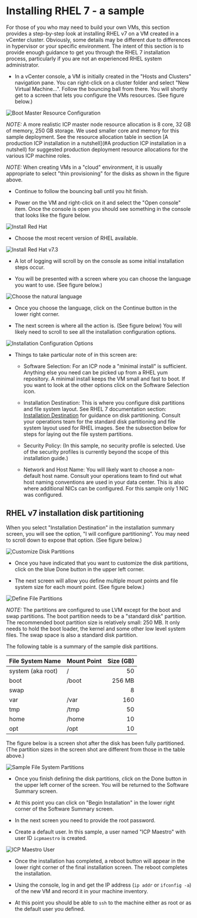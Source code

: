 # Installing RHEL 7 - a sample
For those of you who may need to build your own VMs, this section provides a step-by-step look at installing RHEL v7 on a VM created in a vCenter cluster.  Obviously, some details may be different due to differences in hypervisor or your specific environment.  The intent of this section is to provide enough guidance to get you through the RHEL 7 installation process, particularly if you are not an experienced RHEL system administrator.

- In a vCenter console, a VM is initially created in the "Hosts and Clusters" navigation pane.  You can right-click on a cluster folder and select "New Virtual Machine...". Follow the bouncing ball from there.  You will shortly get to a screen that lets you configure the VMs resources. (See figure below.)

![Boot Master Resource Configuration](images/BootMasterResourceConfig.png)

*NOTE:* A more realistic ICP master node resource allocation is 8 core, 32 GB of memory, 250 GB storage. We used smaller core and memory for this sample deployment. See the resource allocation table in section [A production ICP installation in a nutshell](#A production ICP installation in a nutshell) for suggested production deployment resource allocations for the various ICP machine roles.

*NOTE:* When creating VMs in a "cloud" environment, it is usually appropriate to select "thin provisioning" for the disks as shown in the figure above.

- Continue to follow the bouncing ball until you hit finish.

- Power on the VM and right-click on it and select the "Open console" item.  Once the console is open you should see something in the console that looks like the figure below.

![Install Red Hat](images/01_InstallRHEL.png)

- Choose the most recent version of RHEL available.

![Install Red Hat v7.3](images/02_RHELv7.3.png)

- A lot of logging will scroll by on the console as some initial installation steps occur.

- You will be presented with a screen where you can choose the language you want to use.  (See figure below.)

![Choose the natural language](images/03_RHELChooseLanguage.png)

- Once you choose the language, click on the Continue button in the lower right corner.

- The next screen is where all the action is. (See figure below)  You will likely need to scroll to see all the installation configuration options.

![Installation Configuration Options](images/04_RHELInstallationSummary.png)

- Things to take particular note of in this screen are:
  - Software Selection: For an ICP node a "minimal install" is sufficient.  Anything else you need can be picked up from a RHEL yum repository.  A minimal install keeps the VM small and fast to boot.  If you want to look at the other options click on the Software Selection icon.

  - Installation Destination: This is where you configure disk partitions and file system layout. See RHEL 7 documentation section: [Installation Destination](https://access.redhat.com/documentation/en-us/red_hat_enterprise_linux/7/html/installation_guide/sect-disk-partitioning-setup-x86) for guidance on disk partitioning.  Consult your operations team for the standard disk partitioning and file system layout used for RHEL images. See the subsection below for steps for laying out the file system partitions.

  - Security Policy: (In this sample, no security profile is selected. Use of the security profiles is currently beyond the scope of this installation guide.)

  - Network and Host Name: You will likely want to choose a non-default host name.  Consult your operations team to find out what host naming conventions are used in your data center.  This is also where additional NICs can be configured. For this sample only 1 NIC was configured.

## RHEL v7 installation disk partitioning

When you select "Installation Destination" in the installation summary screen, you will see the option, "I will configure partitioning".  You may need to scroll down to expose that option. (See figure below.)

![Customize Disk Partitions](images/05_CustomizeDiskPartitions.png)

- Once you have indicated that you want to customize the disk partitions, click on the blue Done button in the upper left corner.

- The next screen will allow you define multiple mount points and file system size for each mount point.  (See figure below.)

![Define File Partitions](images/06_DefineFilePartitions.png)

*NOTE:* The partitions are configured to use LVM except for the boot and swap partitions.  The boot partition needs to be a "standard disk" partition.  The recommended boot partition size is relatively small: 250 MB. It only needs to hold the boot loader, the kernel and some other low level system files. The swap space is also a standard disk partition.

The following table is a summary of the sample disk partitions.

| File System Name          |  Mount Point      |  Size (GB)    |
|:--------------------------|:------------------|--------------:|
|   system (aka root)       |   /               |    50         |
|   boot                    |   /boot           |   256 MB      |
|   swap                    |                   |     8         |
|   var                     |   /var            |   160         |
|   tmp                     |   /tmp            |    50         |
|   home                    |   /home           |    10         |
|   opt                     |   /opt            |    10         |

The figure below is a screen shot after the disk has been fully partitioned.  (The partition sizes in the screen shot are different from those in the table above.)

![Sample File System Partitions](images/07_SampleFileSystemLayout.png)

- Once you finish defining the disk partitions, click on the Done button in the upper left corner of the screen.  You will be returned to the Software Summary screen.

- At this point you can click on "Begin Installation" in the lower right corner of the Software Summary screen.

- In the next screen you need to provide the root password.

- Create a default user. In this sample, a user named "ICP Maestro" with user ID `icpmaestro` is created.

![ICP Maestro User](images/08_ICPMaestroUser.png)

- Once the installation has completed, a reboot button will appear in the lower right corner of the final installation screen. The reboot completes the installation.

- Using the console, log in and get the IP address (`ip addr` or `ifconfig -a`) of the new VM and record it in your machine inventory.

- At this point you should be able to `ssh` to the machine either as root or as the default user you defined.
